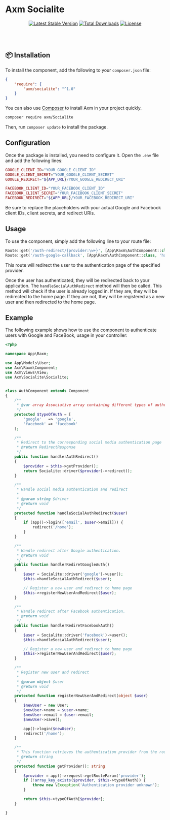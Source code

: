 # Axm Socialite

<!-- markdownlint-disable no-inline-html -->
<p align="center">
<a href="https://packagist.org/packages/axm/Socialite">
<img src="https://poser.pugx.org/axm/Socialite/v/stable" alt="Latest Stable Version"/></a>
<a href="https://packagist.org/packages/axm/Socialite">
<img src="https://poser.pugx.org/axm/Socialite/downloads" alt="Total Downloads"/></a>
<a href="https://packagist.org/packages/axm/Socialite">
<img src="https://poser.pugx.org/axm/Socialite/license" alt="License"/></a>
</p>
<br />
<br />

## 📦 Installation

To install the component, add the following to your `composer.json` file:

```json
{
    "require": {
        "axm/socialite": "^1.0"
    }
}
```

You can also use [Composer](https://getcomposer.org/) to install Axm in your project quickly.

```bash
composer require axm/Socialite
```

Then, run `composer update` to install the package.


## Configuration

Once the package is installed, you need to configure it. Open the `.env` file and add the following lines:

```php
GOOGLE_CLIENT_ID="YOUR_GOOGLE_CLIENT_ID"
GOOGLE_CLIENT_SECRET="YOUR_GOOGLE_CLIENT_SECRET"
GOOGLE_REDIRECT="${APP_URL}/YOUR_GOOGLE_REDIRECT_URI"

FACEBOOK_CLIENT_ID="YOUR_FACEBOOK_CLIENT_ID"
FACEBOOK_CLIENT_SECRET="YOUR_FACEBOOK_CLIENT_SECRET"
FACEBOOK_REDIRECT="${APP_URL}/YOUR_FACEBOOK_REDIRECT_URI"

```

Be sure to replace the placeholders with your actual Google and Facebook client IDs, client secrets, and redirect URIs.

## Usage

To use the component, simply add the following line to your route file:

```php
Route::get('/auth-redirect/{provider:\w+}', [App\Raxm\AuthComponent::class, 'handlerAuthRedirect']);
Route::get('/auth-google-callback', [App\Raxm\AuthComponent::class, 'handlerRediretGoogleAuth']);

```

This route will redirect the user to the authentication page of the specified provider.

Once the user has authenticated, they will be redirected back to your application. The `handleSocialAuthRedirect` method will then be called. This method will check if the user is already logged in. If they are, they will be redirected to the home page. If they are not, they will be registered as a new user and then redirected to the home page.

## Example

The following example shows how to use the component to authenticate users with Google and FaceBook,
usage in your controller:

```php
<?php

namespace App\Raxm;

use App\Models\User;
use Axm\Raxm\Component;
use Axm\Views\View;
use Axm\Socialite\Socialite;


class AuthComponent extends Component
{
    /**
     * @var array Associative array containing different types of authentication
     */
    protected $typeOfAuth = [
        'google'   => 'google',
        'facebook' => 'facebook'
    ];

    /**
     * Redirect to the corresponding social media authentication page
     * @return RedirectResponse
     */
    public function handlerAuthRedirect()
    {
        $provider = $this->getProvider();
        return Socialite::driver($provider)->redirect();
    }

    /**
     * Handle social media authentication and redirect
     *
     * @param string $driver
     * @return void
     */
    protected function handleSocialAuthRedirect($user)
    {
        if (app()->login(['email', $user->email])) {
            redirect('/home');
        }
    }

    /**
     * Handle redirect after Google authentication.
     * @return void
     */
    public function handlerRediretGoogleAuth()
    {
        $user = Socialite::driver('google')->user();
        $this->handleSocialAuthRedirect($user);

        // Register a new user and redirect to home page 
        $this->registerNewUserAndRedirect($user);
    }

    /**
     * Handle redirect after Facebook authentication.
     * @return void
     */
    public function handlerRediretFacebookAuth()
    {
        $user = Socialite::driver('facebook')->user();
        $this->handleSocialAuthRedirect($user);

        // Register a new user and redirect to home page 
        $this->registerNewUserAndRedirect($user);
    }

    /**
     * Register new user and redirect
     *
     * @param object $user
     * @return void
     */
    protected function registerNewUserAndRedirect(object $user)
    {
        $newUser = new User;
        $newUser->name = $user->name;
        $newUser->email = $user->email;
        $newUser->save();

        app()->login($newUser);
        redirect('/home');
    }

    /**
     * This function retrieves the authentication provider from the route parameters
     * @return string
     */
    protected function getProvider(): string
    {
        $provider = app()->request->getRouteParam('provider');
        if (!array_key_exists($provider, $this->typeOfAuth)) {
            throw new \Exception('Authentication provider unknown');
        }

        return $this->typeOfAuth[$provider];
    }

}

```
